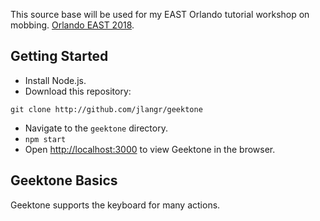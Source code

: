 This source base will be used for my EAST Orlando tutorial workshop on mobbing. [Orlando EAST 2018]().

## Getting Started

- Install Node.js.
- Download this repository:
```
git clone http://github.com/jlangr/geektone
```
- Navigate to the `geektone` directory.
- `npm start`
- Open [http://localhost:3000](http://localhost:3000) to view Geektone in the browser.

## Geektone Basics

Geektone supports the keyboard for many actions.
